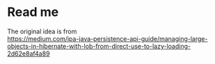 # Read me

The original idea is from  
https://medium.com/jpa-java-persistence-api-guide/managing-large-objects-in-hibernate-with-lob-from-direct-use-to-lazy-loading-2d62e8af4a89